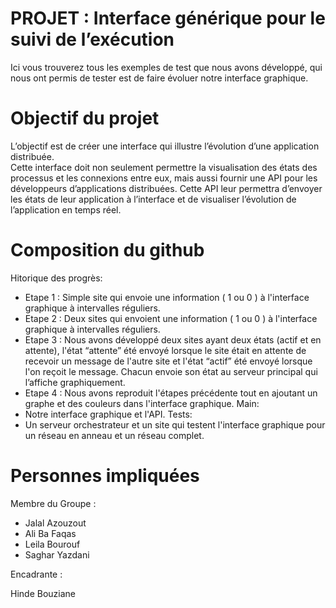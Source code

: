 # PROJET : Interface générique pour le suivi de l’exécution  

Ici vous trouverez tous les exemples de test que nous avons développé, qui nous ont permis de tester est de faire évoluer notre interface graphique.

# Objectif du projet

L’objectif est de créer une interface qui illustre l’évolution d’une application distribuée.  
Cette interface doit non seulement permettre la visualisation des états des processus et les connexions entre eux, mais aussi fournir une API pour les développeurs d’applications distribuées. Cette API leur permettra d’envoyer les états de leur application à l’interface et de visualiser l’évolution de l’application en temps réel.

# Composition du github
Hitorique des progrès:
 - Etape 1 : Simple site qui envoie une information ( 1 ou 0 ) à l'interface graphique à intervalles réguliers.
 - Etape 2 : Deux sites qui envoient une information ( 1 ou 0 ) à l'interface graphique à intervalles réguliers.
 - Etape 3 : Nous avons développé deux sites ayant deux états (actif et en attente), l'état “attente” été envoyé lorsque le site était en attente de recevoir un message de l'autre site et l'état “actif” été envoyé lorsque l'on reçoit le message. Chacun envoie son état au serveur principal qui l’affiche graphiquement.
 - Etape 4 : Nous avons reproduit l'étapes précédente tout en ajoutant un graphe et des couleurs dans l'interface graphique.
Main:
 - Notre interface graphique et l'API.
Tests:
 - Un serveur orchestrateur et un site qui testent l'interface graphique pour un réseau en anneau et un réseau complet.

# Personnes impliquées

Membre du Groupe :
- Jalal Azouzout 
- Ali Ba Faqas
- Leila Bourouf
- Saghar Yazdani

Encadrante : 

Hinde Bouziane
